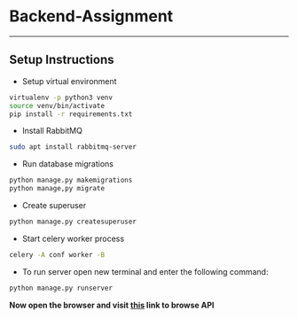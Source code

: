 # Backend-Assignment
---
## Setup Instructions
* Setup virtual environment
```bash
virtualenv -p python3 venv
source venv/bin/activate
pip install -r requirements.txt
```
* Install RabbitMQ
```bash
sudo apt install rabbitmq-server
```

* Run database migrations
```bash
python manage.py makemigrations
python manage,py migrate
```
* Create superuser
```bash
python manage.py createsuperuser
```
* Start celery worker process
```bash
celery -A conf worker -B
```

* To run server open new terminal and enter the following command: 
```bash
python manage.py runserver
```
**Now open the browser and visit [this](http://127.0.0.1:8000/api/videos/) link to browse API**